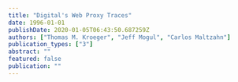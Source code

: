```yaml
---
title: "Digital's Web Proxy Traces"
date: 1996-01-01
publishDate: 2020-01-05T06:43:50.687259Z
authors: ["Thomas M. Kroeger", "Jeff Mogul", "Carlos Maltzahn"]
publication_types: ["3"]
abstract: ""
featured: false
publication: ""
---
```


